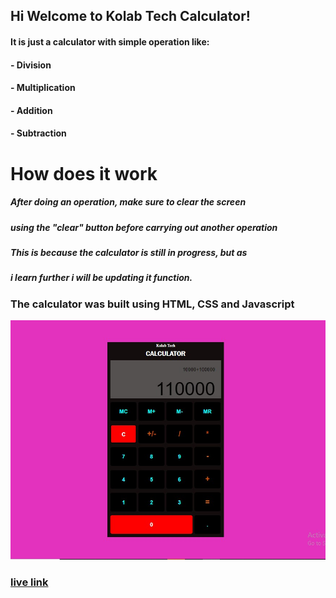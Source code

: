 ## Hi Welcome to Kolab Tech Calculator!
#### It is just a calculator with simple operation like:
#### - Division
#### - Multiplication 
#### - Addition
#### - Subtraction 

# How does it work
##### After doing an operation, make sure to clear the screen
##### using the "clear" button before carrying out another operation
##### This is because the calculator is still in progress, but as
##### i learn further i will be updating it function.

### The calculator was built using HTML, CSS and Javascript

![Calculator Image](./images/%7B90084490-F970-4E6D-AFC1-DB203F95BD9F%7D.png.jpg)
### [live link](https://freelancer29.github.io/calculator-app/)